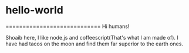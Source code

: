 # hello-world
============================
Hi humans!

Shoaib here, I like node.js and coffeescript(That's what I am made of).
I have had tacos on the moon and find them far superior to the earth ones.

